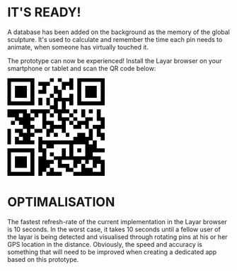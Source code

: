 # IT'S READY!

A database has been added on the background as the memory of the global sculpture. It's used to calculate and remember the time each pin needs to animate, when someone has virtually touched it.

The prototype can now be experienced! Install the Layar browser on your smartphone or tablet and scan the QR code below:

![QR Image](../project_images/QR.png?raw=true "QR Image")


# OPTIMALISATION

The fastest refresh-rate of the current implementation in the Layar browser is 10 seconds. In the worst case, it takes 10 seconds until a fellow user of the layar is being detected and visualised through rotating pins at his or her GPS location in the distance. Obviously, the speed and accuracy is something that will need to be improved when creating a dedicated app based on this prototype.

